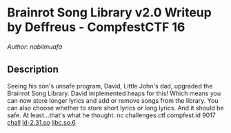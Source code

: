 # Brainrot Song Library v2.0 Writeup by Deffreus - CompfestCTF 16

###### Author: nabilmuafa

## Description

Seeing his son's unsafe program, David, Little John's dad, upgraded the Brainrot Song Library. David implemented heaps for this! Which means you can now store longer lyrics and add or remove songs from the library. You can also choose whether to store short lyrics or long lyrics. And it should be safe. At least...that's what he thought. nc challenges.ctf.compfest.id 9017 [chall](https://ctf.compfest.id/files/c8b603fea51af887c60142a18d109a06/chall?token=eyJ1c2VyX2lkIjo3MiwidGVhbV9pZCI6MzA3LCJmaWxlX2lkIjo3Nn0.ZtLjbg.lRqhyGprGfQnweA3JOdhX_ElKBo) [ld-2.31.so](https://ctf.compfest.id/files/3254ee1b262ee3885a1f1f0b205c2d40/ld-2.31.so?token=eyJ1c2VyX2lkIjo3MiwidGVhbV9pZCI6MzA3LCJmaWxlX2lkIjo3N30.ZtLjbg.PNsvzbNRO2AHWe8dgww6xQZE57M) [libc.so.6](https://ctf.compfest.id/files/afab2f876dacd00bb1bb78d88b43d0f0/libc.so.6?token=eyJ1c2VyX2lkIjo3MiwidGVhbV9pZCI6MzA3LCJmaWxlX2lkIjo3OH0.ZtLjbg.KXGQf7bkn8TiXoBI_an9_sg_6Zs)

